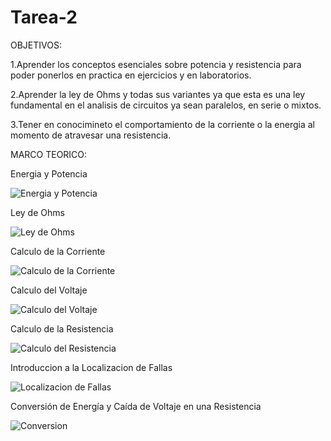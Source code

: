 # Tarea-2
OBJETIVOS: 

1.Aprender los conceptos esenciales sobre potencia y resistencia para poder ponerlos en practica en ejercicios y en laboratorios. 

2.Aprender la ley de Ohms y todas sus variantes ya que esta es una ley fundamental en el analisis de circuitos ya sean paralelos, en serie o mixtos. 

3.Tener en conocimineto el comportamiento de la corriente o la energia al momento de atravesar una resistencia. 

MARCO TEORICO:

Energia y Potencia 

![Energia y Potencia](https://user-images.githubusercontent.com/105940407/170508904-12586e3f-c8b3-4bf6-9a3f-92eda5e47ef5.jpg)

Ley de Ohms 

![Ley de Ohms](https://user-images.githubusercontent.com/105940407/170510804-67a366f2-b216-4883-9ebd-ee781a58194e.jpg)

Calculo de la Corriente 

![Calculo de la Corriente](https://user-images.githubusercontent.com/105940407/170512794-657bd46e-635d-4a1d-9c5f-3b9504f84461.jpg)

Calculo del Voltaje 

![Calculo del Voltaje](https://user-images.githubusercontent.com/105940407/170514673-1a591409-a15f-4eb3-bb0d-6d2b4f9daa32.jpg)

Calculo de la Resistencia 

![Calculo del Resistencia](https://user-images.githubusercontent.com/105940407/170516142-32af113a-be0c-42bf-8d6e-22bba5f57114.jpg)

Introduccion a la Localizacion de Fallas 

![Localizacion de Fallas](https://user-images.githubusercontent.com/105940407/170526207-df5c8669-7415-4f6a-91ea-364139848348.jpg)

Conversión de Energía y Caída de Voltaje en una Resistencia

![Conversion](https://user-images.githubusercontent.com/105940407/170528008-c89e541b-bf98-49f6-ba51-946baeccdc86.jpg)


